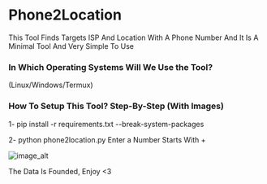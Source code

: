 # Phone2Location
This Tool Finds Targets ISP And Location With A Phone Number And It Is A Minimal Tool And Very Simple To Use

### In Which Operating Systems Will We Use the Tool?
(Linux/Windows/Termux)

### How To Setup This Tool? Step-By-Step (With Images)
1- pip install -r requirements.txt --break-system-packages

2- python phone2location.py
Enter a Number Starts With +

![image_alt]()

The Data Is Founded, Enjoy <3 








